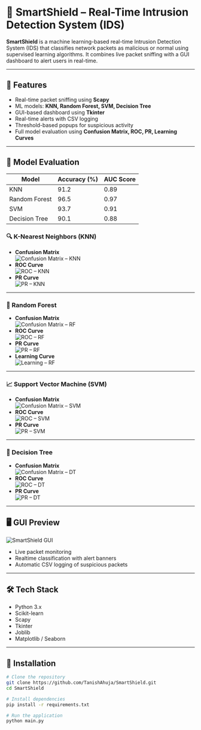 # 🔐 SmartShield – Real-Time Intrusion Detection System (IDS)

**SmartShield** is a machine learning-based real-time Intrusion Detection System (IDS) that classifies network packets as malicious or normal using supervised learning algorithms. It combines live packet sniffing with a GUI dashboard to alert users in real-time.

---

## 📌 Features

- Real-time packet sniffing using **Scapy**
- ML models: **KNN, Random Forest, SVM, Decision Tree**
- GUI-based dashboard using **Tkinter**
- Real-time alerts with CSV logging
- Threshold-based popups for suspicious activity
- Full model evaluation using **Confusion Matrix, ROC, PR, Learning Curves**

---

## 🧠 Model Evaluation

| Model           | Accuracy (%) | AUC Score |
|----------------|--------------|-----------|
| KNN             | 91.2         | 0.89      |
| Random Forest   | 96.5         | 0.97      |
| SVM             | 93.7         | 0.91      |
| Decision Tree   | 90.1         | 0.88      |

### 🔍 K-Nearest Neighbors (KNN)
- **Confusion Matrix**  
  ![Confusion Matrix – KNN](images/conf_matrix_knn.png)
- **ROC Curve**  
  ![ROC – KNN](images/roc_knn.png)
- **PR Curve**  
  ![PR – KNN](images/pr_knn.png)

---

### 🌲 Random Forest
- **Confusion Matrix**  
  ![Confusion Matrix – RF](images/conf_matrix_random_forest.png)
- **ROC Curve**  
  ![ROC – RF](images/roc_random_forest.png)
- **PR Curve**  
  ![PR – RF](images/pr_random_forest.png)
- **Learning Curve**  
  ![Learning – RF](images/learning_curve_rf.png)

---

### 📈 Support Vector Machine (SVM)
- **Confusion Matrix**  
  ![Confusion Matrix – SVM](images/conf_matrix_svm.png)
- **ROC Curve**  
  ![ROC – SVM](images/roc_svm.png)
- **PR Curve**  
  ![PR – SVM](images/pr_svm.png)

---

### 🌳 Decision Tree
- **Confusion Matrix**  
  ![Confusion Matrix – DT](images/conf_matrix_decision_tree.png)
- **ROC Curve**  
  ![ROC – DT](images/roc_decision_tree.png)
- **PR Curve**  
  ![PR – DT](images/pr_decision_tree.png)

---

## 🖥 GUI Preview

![SmartShield GUI](images/SmartShield_Gui.jpeg)

- Live packet monitoring
- Realtime classification with alert banners
- Automatic CSV logging of suspicious packets

---

## 🛠 Tech Stack

- Python 3.x  
- Scikit-learn  
- Scapy  
- Tkinter  
- Joblib  
- Matplotlib / Seaborn

---

## 🧪 Installation

```bash
# Clone the repository
git clone https://github.com/TanishAhuja/SmartShield.git
cd SmartShield

# Install dependencies
pip install -r requirements.txt

# Run the application
python main.py
